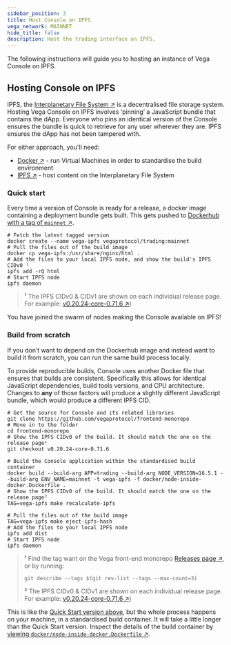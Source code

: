 ```yaml
---
sidebar_position: 3
title: Host Console on IPFS
vega_network: MAINNET
hide_title: false
description: Host the trading interface on IPFS.
---
```

The following instructions will guide you to hosting an instance of Vega Console on IPFS.

## Hosting Console on IPFS
IPFS, the [Interplanetary File System ↗](https://ipfs.tech) is a decentralised file storage system. Hosting Vega Console on IPFS involves ‘pinning’ a JavaScript bundle that contains the dApp. Everyone who pins an identical version of the Console ensures the bundle is quick to retrieve for any user wherever they are. IPFS ensures the dApp has not been tampered with.

For either approach, you'll need:
- [Docker ↗](https://docs.docker.com/engine/install/) - run Virtual Machines in order to standardise the build environment
- [IPFS ↗](https://docs.ipfs.tech/install/) - host content on the Interplanetary File System

### Quick start

Every time a version of Console is ready for a release, a docker image containing a deployment bundle gets built. This gets pushed to [Dockerhub with a tag of `mainnet` ↗](https://hub.docker.com/r/vegaprotocol/trading/tags?page=1&name=mainnet).

```shell
# Fetch the latest tagged version
docker create --name vega-ipfs vegaprotocol/trading:mainnet
# Pull the files out of the build image
docker cp vega-ipfs:/usr/share/nginx/html .
# Add the files to your local IPFS node, and show the build's IPFS CIDv0 ¹
ipfs add -rQ html
# Start IPFS node
ipfs daemon
```
> **¹**  The IPFS CIDv0 & CIDv1 are shown on each individual release page. For example: [v0.20.24-core-0.71.6 ↗](https://github.com/vegaprotocol/frontend-monorepo/releases/tag/v0.20.24-core-0.71.6))

You have joined the swarm of nodes making the Console available on IPFS!

### Build from scratch

If you don’t want to depend on the Dockerhub image and instead want to build it from scratch, you can run the same build process locally. 

To provide reproducible builds, Console uses another Docker file that ensures that builds are consistent. Specifically this allows for identical JavaScript dependencies, build tools versions, and CPU architecture. Changes to **any** of those factors will produce a slightly different JavaScript bundle, which would produce a different IPFS CID.

```shell
# Get the source for Console and its related libraries
git clone https://github.com/vegaprotocol/frontend-monorepo
# Move in to the folder
cd frontend-monorepo
# Show the IPFS CIDv0 of the build. It should match the one on the release page¹
git checkout v0.20.24-core-0.71.6

# Build the Console application within the standardised build container 
docker build --build-arg APP=trading --build-arg NODE_VERSION=16.5.1 --build-arg ENV_NAME=mainnet -t vega-ipfs -f docker/node-inside-docker.Dockerfile .
# Show the IPFS CIDv0 of the build. It should match the one on the release page²
TAG=vega-ipfs make recalculate-ipfs

# Pull the files out of the build image
TAG=vega-ipfs make eject-ipfs-hash
# Add the files to your local IPFS node
ipfs add dist
# Start IPFS node
ipfs daemon
```

> **¹**  Find the tag want on the Vega front-end monorepo [Releases page ↗](https://github.com/vegaprotocol/frontend-monorepo/releases), or by running:
> ```shell
> git describe --tags $(git rev-list --tags --max-count=3)
> ```
> 
> **²**  The IPFS CIDv0 & CIDv1 are shown on each individual release page. For example: [v0.20.24-core-0.71.6 ↗](https://github.com/vegaprotocol/frontend-monorepo/releases/tag/v0.20.24-core-0.71.6))

This is like the [Quick Start version above](#quick-start), but the whole process happens on your machine, in a standardised build container. It will take a little longer than the Quick Start version. Inspect the details of the build container by [viewing `docker/node-inside-docker.Dockerfile` ↗](https://github.com/vegaprotocol/frontend-monorepo/blob/develop/docker/node-inside-docker.Dockerfile).
